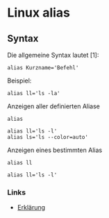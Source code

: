 # Linux alias

## Syntax

Die allgemeine Syntax lautet [1]:

    alias Kurzname='Befehl' 

Beispiel:

    alias ll='ls -la' 

Anzeigen aller definierten Aliase

    alias 

```
alias ll='ls -l'
alias ls='ls --color=auto'
```

Anzeigen eines bestimmten Alias

    alias ll 
    
```
alias ll='ls -l'
```

### Links
+ [Erklärung](https://wiki.ubuntuusers.de/alias/)
